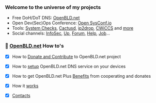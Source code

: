 ### Welcome to the universe of my projects <!--<a href="https://lab.sys-adm.in/" target="blank"><img align="center" src="res/hi-hand.gif" alt="Sys-Admin & InfoSec Channel" height="24" /></a>-->

<!--* 🏂 **Whoami**: 
I am Groot 
-->

- Free DoH/DoT DNS: [OpenBLD.net ](https://openbld.net/)
- Open Dev(Sec)Ops Conference: [Open SysConf.io](https://sysconf.io/)
- Tools: [System Checks](https://system-checks.org/), [Cactusd](https://github.com/m0zgen/cactusd), [ip2drop](https://github.com/m0zgen/ip2drop), [CWiCCS](https://cwiccs.sys-adm.in/) and [more](https://github.com/m0zgen?tab=repositories)
- Social channels: [InfoSec](https://t.me/sysadm_in_channel), [Up](https://t.me/sysadm_in_up), [Forum](https://forum.sys-adm.in/), [Help](https://t.me/sysadm_in), [Job](https://t.me/sysadm_in_job)...


### 📕 [OpenBLD.net](https://openbld.net/) How to's
- [x] How to [Donate and Contribute](https://openbld.net/docs/donation/) to OpenBLD.net project
- [x] How to [setup](https://openbld.net/docs/get-started/where-to-start/) OpenBLD.net DNS service on your devices
- [x] How to get OpenBLD.net Plus [Benefits](https://openbld.net/docs/overwiew/openbld-plus/) from cooperating and donates 
- [x] How it [works](https://openbld.net/docs/overwiew/how-it-works/)
- [x] [Contacts](https://openbld.net/docs/contacts/)


<!-- * <a href="https://www.linkedin.com/in/yevgeniy-goncharov/" target="blank"><img align="center" src="res/linkedin.svg" alt="m0zgen" height="18" /></a> <a href="https://stackoverflow.com/users/1928123/m0zgen" target="blank"><img align="center" src="res/stackoverflow.svg" alt="user:1928123" height="18" /></a> <a href="https://t.me/sysadm_in_channel" target="blank"><img align="center" src="res/telegram.gif" alt="Sys-Admin & InfoSec Channel" height="18" /></a> -->
<!--
**m0zgen/m0zgen** is a ✨ _special_ ✨ repository because its `README.md` (this file) appears on your GitHub profile.

Here are some ideas to get you started:

- 🔭 I’m currently working on ...
- 🌱 I’m currently learning ...
- 👯 I’m looking to collaborate on ...
- 🤔 I’m looking for help with ...
- 💬 Ask me about ...
- 📫 How to reach me: ...
- 😄 Pronouns: ...
- ⚡ Fun fact: ...
-->


